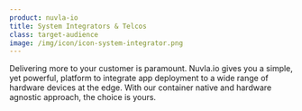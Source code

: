 ```yaml
---
product: nuvla-io
title: System Integrators & Telcos
class: target-audience
image: /img/icon/icon-system-integrator.png
---
```


Delivering more to your customer is paramount. Nuvla.io gives you a simple, yet powerful, platform to integrate app deployment to a wide range of hardware devices at the edge. With our container native and hardware agnostic approach, the choice is yours.
